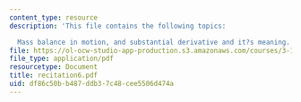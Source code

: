 ```yaml
---
content_type: resource
description: 'This file contains the following topics:

  Mass balance in motion, and substantial derivative and it?s meaning.'
file: https://ol-ocw-studio-app-production.s3.amazonaws.com/courses/3-185-transport-phenomena-in-materials-engineering-fall-2003/df86c50bb487ddb37c48cee5506d474a_recitation6.pdf
file_type: application/pdf
resourcetype: Document
title: recitation6.pdf
uid: df86c50b-b487-ddb3-7c48-cee5506d474a
---
```

